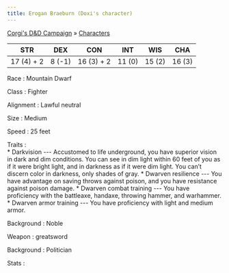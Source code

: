 ```yaml
---
title: Erogan Braeburn (Doxi's character)
---
```


[Corgi's D&D Campaign](/games/corgi) &raquo; [Characters](/games/corgi/characters)

STR        | DEX    | CON        | INT    | WIS    | CHA
-----------|--------|------------|--------|--------|-------
17 (4) + 2 | 8 (-1) | 16 (3) + 2 | 11 (0) | 15 (2) | 16 (3)

Race
:   Mountain Dwarf

Class
:   Fighter

Alignment
:   Lawful neutral

Size
:   Medium

Speed
:   25 feet

Traits
:  
    * Darkvision --- Accustomed to life underground, you have superior vision in dark and dim conditions. You can see in dim light within 60 feet of you as if it were bright light, and in darkness as if it were dim light. You can’t discern color in darkness, only shades of gray.
    * Dwarven resilience --- You have advantage on saving throws against poison, and you have resistance against poison damage.
    * Dwarven combat training --- You have proficiency with the battleaxe, handaxe, throwing hammer, and warhammer.
    * Dwarven armor training --- You have proficiency with light and medium armor.

Background
:   Noble

Weapon
:   greatsword

Background
:   Politician

Stats
:  
